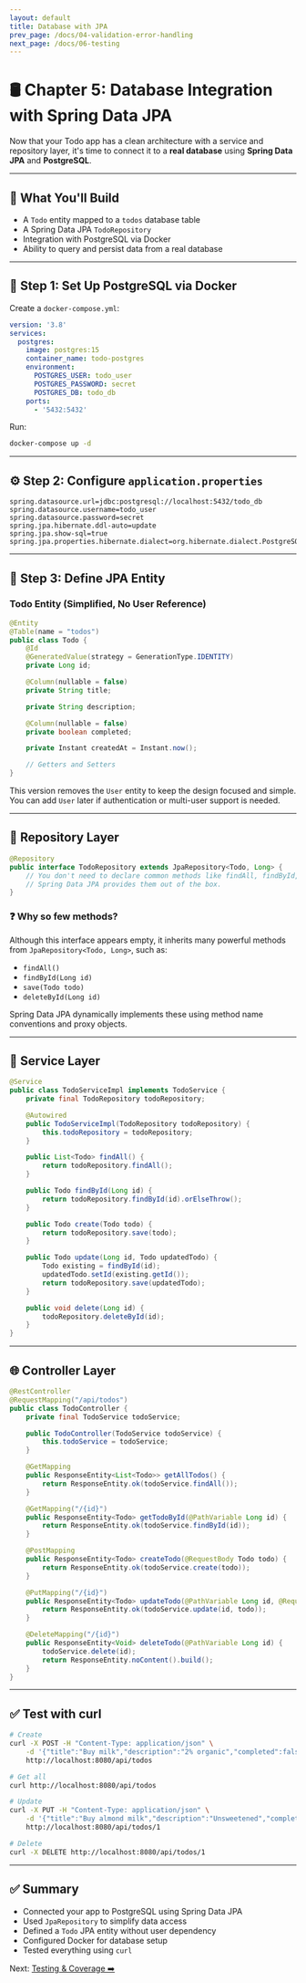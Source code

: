 ```yaml
---
layout: default
title: Database with JPA
prev_page: /docs/04-validation-error-handling
next_page: /docs/06-testing
---
```


# 🛢️ Chapter 5: Database Integration with Spring Data JPA

Now that your Todo app has a clean architecture with a service and repository layer, it's time to connect it to a **real database** using **Spring Data JPA** and **PostgreSQL**.

---

## 🚀 What You'll Build

- A `Todo` entity mapped to a `todos` database table
- A Spring Data JPA `TodoRepository`
- Integration with PostgreSQL via Docker
- Ability to query and persist data from a real database

---

## 🧱 Step 1: Set Up PostgreSQL via Docker

Create a `docker-compose.yml`:

```yaml
version: '3.8'
services:
  postgres:
    image: postgres:15
    container_name: todo-postgres
    environment:
      POSTGRES_USER: todo_user
      POSTGRES_PASSWORD: secret
      POSTGRES_DB: todo_db
    ports:
      - '5432:5432'
```

Run:

```bash
docker-compose up -d
```

---

## ⚙️ Step 2: Configure `application.properties`

```properties
spring.datasource.url=jdbc:postgresql://localhost:5432/todo_db
spring.datasource.username=todo_user
spring.datasource.password=secret
spring.jpa.hibernate.ddl-auto=update
spring.jpa.show-sql=true
spring.jpa.properties.hibernate.dialect=org.hibernate.dialect.PostgreSQLDialect
```

---

## 🧠 Step 3: Define JPA Entity

### Todo Entity (Simplified, No User Reference)

```java
@Entity
@Table(name = "todos")
public class Todo {
    @Id
    @GeneratedValue(strategy = GenerationType.IDENTITY)
    private Long id;

    @Column(nullable = false)
    private String title;

    private String description;

    @Column(nullable = false)
    private boolean completed;

    private Instant createdAt = Instant.now();

    // Getters and Setters
}
```

This version removes the `User` entity to keep the design focused and simple. You can add `User` later if authentication or multi-user support is needed.

---

## 📂 Repository Layer

```java
@Repository
public interface TodoRepository extends JpaRepository<Todo, Long> {
    // You don't need to declare common methods like findAll, findById, save, deleteById
    // Spring Data JPA provides them out of the box.
}
```

### ❓ Why so few methods?

Although this interface appears empty, it inherits many powerful methods from `JpaRepository<Todo, Long>`, such as:

- `findAll()`
- `findById(Long id)`
- `save(Todo todo)`
- `deleteById(Long id)`

Spring Data JPA dynamically implements these using method name conventions and proxy objects.

---

## 🧪 Service Layer

```java
@Service
public class TodoServiceImpl implements TodoService {
    private final TodoRepository todoRepository;

    @Autowired
    public TodoServiceImpl(TodoRepository todoRepository) {
        this.todoRepository = todoRepository;
    }

    public List<Todo> findAll() {
        return todoRepository.findAll();
    }

    public Todo findById(Long id) {
        return todoRepository.findById(id).orElseThrow();
    }

    public Todo create(Todo todo) {
        return todoRepository.save(todo);
    }

    public Todo update(Long id, Todo updatedTodo) {
        Todo existing = findById(id);
        updatedTodo.setId(existing.getId());
        return todoRepository.save(updatedTodo);
    }

    public void delete(Long id) {
        todoRepository.deleteById(id);
    }
}
```

---

## 🌐 Controller Layer

```java
@RestController
@RequestMapping("/api/todos")
public class TodoController {
    private final TodoService todoService;

    public TodoController(TodoService todoService) {
        this.todoService = todoService;
    }

    @GetMapping
    public ResponseEntity<List<Todo>> getAllTodos() {
        return ResponseEntity.ok(todoService.findAll());
    }

    @GetMapping("/{id}")
    public ResponseEntity<Todo> getTodoById(@PathVariable Long id) {
        return ResponseEntity.ok(todoService.findById(id));
    }

    @PostMapping
    public ResponseEntity<Todo> createTodo(@RequestBody Todo todo) {
        return ResponseEntity.ok(todoService.create(todo));
    }

    @PutMapping("/{id}")
    public ResponseEntity<Todo> updateTodo(@PathVariable Long id, @RequestBody Todo todo) {
        return ResponseEntity.ok(todoService.update(id, todo));
    }

    @DeleteMapping("/{id}")
    public ResponseEntity<Void> deleteTodo(@PathVariable Long id) {
        todoService.delete(id);
        return ResponseEntity.noContent().build();
    }
}
```

---

## ✅ Test with curl

```bash
# Create
curl -X POST -H "Content-Type: application/json" \
    -d '{"title":"Buy milk","description":"2% organic","completed":false}' \
    http://localhost:8080/api/todos

# Get all
curl http://localhost:8080/api/todos

# Update
curl -X PUT -H "Content-Type: application/json" \
    -d '{"title":"Buy almond milk","description":"Unsweetened","completed":true}' \
    http://localhost:8080/api/todos/1

# Delete
curl -X DELETE http://localhost:8080/api/todos/1
```

---

## ✅ Summary

- Connected your app to PostgreSQL using Spring Data JPA
- Used `JpaRepository` to simplify data access
- Defined a `Todo` JPA entity without user dependency
- Configured Docker for database setup
- Tested everything using `curl`

Next: [Testing & Coverage ➡️](/docs/06-testing)
